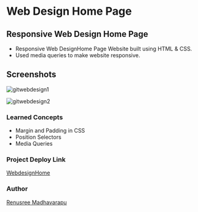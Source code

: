 # Web Design Home Page

## Responsive Web Design Home Page
 - Responsive Web DesignHome Page  Website built using HTML & CSS.
 - Used media queries to make website responsive. 

## Screenshots

![gitwebdesign1](https://user-images.githubusercontent.com/110158807/184398589-06b04f23-6e36-4b59-8145-3b761cf77e6c.png)


![gitwebdesign2](https://user-images.githubusercontent.com/110158807/184398548-155436e7-40ef-4afe-98b8-67dd2ec609fc.png)



### Learned Concepts
- Margin and Padding in CSS
- Position Selectors
- Media Queries

### Project Deploy Link
[WebdesignHome](https://web-design-home-page.netlify.app/)

### Author
[Renusree Madhavarapu](https://github.com/RenusreeMadhavarapu)

